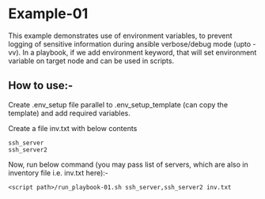 # Example-01

This example demonstrates use of environment variables, to prevent logging of sensitive information during ansible verbose/debug mode (upto -vv). In a playbook, if we add environment keyword, that will set environment variable on target node and can be used in scripts.

## How to use:-

Create .env_setup file parallel to .env_setup_template (can copy the template) and add required variables.

Create a file inv.txt with below contents

```shell
ssh_server
ssh_server2
```

Now, run below command (you may pass list of servers, which are also in inventory file i.e. inv.txt here):-

```shell
<script path>/run_playbook-01.sh ssh_server,ssh_server2 inv.txt
```
